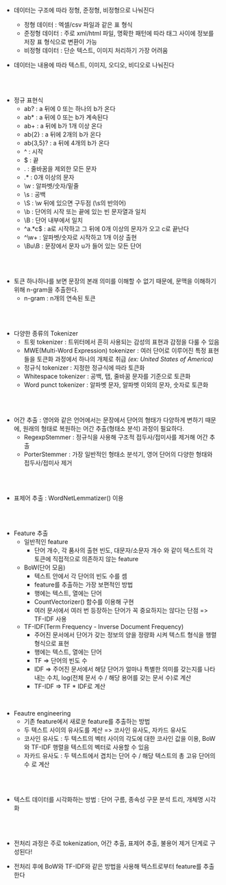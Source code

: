 - 데이터는 구조에 따라 정형, 준정형, 비정형으로 나눠진다
    - 정형 데이터   : 엑셀/csv 파일과 같은 표 형식
    - 준정형 데이터 : 주로 xml/html 파일, 
                    명확한 패턴에 따라 태그 사이에 정보를 저장
                    표 형식으로 변환이 가능
    - 비정형 데이터 : 단순 텍스트, 이미지
                    처리하기 가장 어려움
                 
- 데이터는 내용에 따라 텍스트, 이미지, 오디오, 비디오로 나눠진다
 
<br><br>

- 정규 표현식
    - ab? : a 뒤에 0 또는 하나의 b가 온다
    - ab* : a 뒤에 0 또는 b가 계속된다
    - ab+ : a 뒤에 b가 1개 이상 온다
    - ab{2} : a 뒤에 2개의 b가 온다
    - ab{3,5}? : a 뒤에 4개의 b가 온다
    - ^ : 시작
    - $ : 끝
    - . : 줄바꿈을 제외한 모든 문자
    - .* : 0개 이상의 문자
    - \w : 알파벳/숫자/밑줄
    - \s : 공백
    - \S : \w 뒤에 있으면 구두점 (\s의 반의어)
    - \b : 단어의 시작 또는 끝에 있는 빈 문자열과 일치
    - \B : 단어 내부에서 일치
    - ^a.*c$ : a로 시작하고 그 뒤에 0개 이상의 문자가 오고 c로 끝난다
    - ^\w+ : 알파벳/숫자로 시작하고 1개 이상 출현
    - \Bu\B : 문장에서 문자 u가 들어 있는 모든 단어
    
    
<br><br> 


- 토큰 하나하나를 보면 문장의 본래 의미를 이해할 수 없기 때문에, 문맥을 이해하기 위해 n-gram을 추출한다.
    - n-gram : n개의 연속된 토큰
    
<br><br> 

- 다양한 종류의 Tokenizer
    - 트윗 tokenizer : 트위터에서 흔히 사용되는 감성의 표현과 감정을 다룰 수 있음
    - MWE(Multi-Word Expression) tokenizer : 여러 단어로 이루어진 특정 표현들을 토큰화 과정에서 하나의 개체로 취급 _(ex: United States of America)_
    - 정규식 tokenizer : 지정한 정규식에 따라 토큰화
    - Whitespace tokenizer : 공백, 탭, 줄바꿈 문자를 기준으로 토큰화
    - Word punct tokenizer : 알파벳 문자, 알파벳 이외의 문자, 숫자로 토큰화
    
<br><br>   

- 어간 추출 : 영어와 같은 언어에서는 문장에서 단어의 형태가 다양하게 변하기 때문에, 원래의 형태로 복원하는 어간 추출(형태소 분석) 과정이 필요하다.
    - RegexpStemmer : 정규식을 사용해 구조적 접두사/접미사를 제거해 어간 추출
    - PorterStemmer : 가장 일반적인 형태소 분석기, 영어 단어의 다양한 형태와 접두사/접미사 제거
    
<br><br>

- 표제어 추출 : WordNetLemmatizer() 이용

<br><br>

- Feature 추출
    - 일반적인 feature
        - 단어 개수, 각 품사의 출현 빈도, 대문자/소문자 개수 와 같이 텍스트의 각 토큰에 직접적으로 의존하지 않는 feature
    - BoW(단어 모음)
        - 텍스트 안에서 각 단어의 빈도 수를 셈 
        - feature를 추출하는 가장 보편적인 방법
        - 행에는 텍스트, 열에는 단어
        - CountVectorizer() 함수를 이용해 구현
        - 여러 문서에서 여러 번 등장하는 단어가 꼭 중요하지는 않다는 단점 => TF-IDF 사용             
    - TF-IDF(Term Frequency - Inverse Document Frequency) 
        - 주어진 문서에서 단어가 갖는 정보의 양을 정량화 시켜 텍스트 형식을 행렬 형식으로 표현
        - 행에는 텍스트, 열에는 단어
        - TF => 단어의 빈도 수
        - IDF => 주어진 문서에서 해당 단어가 얼마나 특별한 의미를 갖는지를 나타내는 수치, log(전체 문서 수 / 해당 용어를 갖는 문서 수)로 계산
        - TF-IDF => TF * IDF로 계산
<br>

- Feautre engineering
    - 기존 feature에서 새로운 feature를 추출하는 방법
    - 두 텍스트 사이의 유사도를 계산 => 코사인 유사도, 자카드 유사도
    - 코사인 유사도 : 두 텍스트의 벡터 사이의 각도에 대한 코사인 값을 이용, BoW와 TF-IDF 행렬을 텍스트의 벡터로 사용할 수 있음
    - 자카드 유사도 : 두 텍스트에서 겹치는 단어 수 / 해당 텍스트의 총 고유 단어의 수 로 계산
    
 
<br><br> 
 
 
- 텍스트 데이터를 시각화하는 방법 : 단어 구름, 종속성 구문 분석 트리, 개체명 시각화


<br><br> 

              
- 전처리 과정은 주로 tokenization, 어간 추출, 표제어 추출, 불용어 제거 단계로 구성된다!
- 전처리 후에 BoW와 TF-IDF와 같은 방법을 사용해 텍스트로부터 feature를 추출한다
              
    <br><br>           
          
